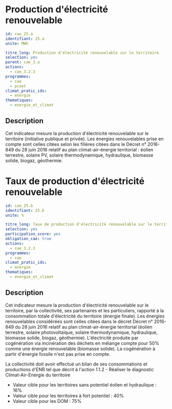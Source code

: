 # Production d'électricité renouvelable
```yaml
id: cae_25.a
identifiant: 25.a
unite: MWh

titre_long: Production d'électricité renouvelable sur le territoire
selection: yes
parent: cae_3.a
actions:
  - cae_3.2.3
programmes:
  - cae
  - pcaet
climat_pratic_ids:
  - energie
thematiques:
  - energie_et_climat
```
## Description
Cet indicateur mesure la production d'électricité renouvelable sur le territoire (initiative publique et privée). Les énergies renouvelables prise en compte sont celles citées selon les filières citées dans le Décret n° 2016-849 du 28 juin 2016  relatif au plan climat-air-énergie territorial :  éolien terrestre, solaire PV, solaire thermodynamique, hydraulique, biomasse solide, biogaz, géothermie.


# Taux de production d'électricité renouvelable
```yaml
id: cae_25.b
identifiant: 25.b
unite: %

titre_long: Taux de production d'électricité renouvelable sur le territoire
selection: yes
participation_score: yes
obligation_cae: true
actions:
  - cae_3.2.3
programmes:
  - cae
climat_pratic_ids:
  - energie
thematiques:
  - energie_et_climat
```
## Description
Cet indicateur mesure la production d'électricité renouvelable sur le territoire, par la collectivité, ses partenaires et les particuliers, rapporté à la consommation totale d'électricité du territoire (énergie finale). Les énergies renouvelables considérées sont celles citées dans le décret Décret n° 2016-849 du 28 juin 2016  relatif au plan climat-air-énergie territorial  (éolien  terrestre,  solaire  photovoltaïque,  solaire  thermodynamique,  hydraulique,  biomasse  solide, biogaz,  géothermie). L'électricité produite par cogénération via incinération des déchets en mélange compte pour 50% comme une énergie renouvelable (biomasse solide). La cogénération à partir d'énergie fossile n'est pas prise en compte.

La collectivité doit avoir effectué un bilan de ses consommations et productions d'ENR tel que décrit à l'action 1.1.2 - Réaliser le diagnostic Climat-Air-Energie du territoire

- Valeur cible pour les territoires sans potentiel éolien et hydraulique : 16%
- Valeur cible pour les territoires à fort potentiel : 40%
- Valeur cible pour les DOM : 75%
